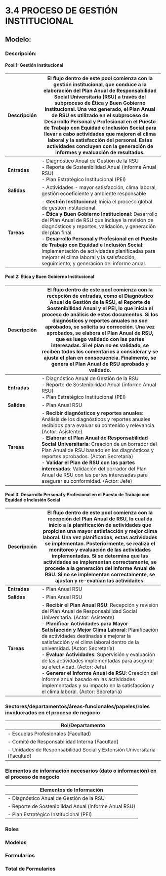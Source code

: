 # 3.4 PROCESO DE GESTIÓN INSTITUCIONAL 

## Modelo:

### Descripción:

#### Pool 1: Gestión Institucional

| **Descripción** | El flujo dentro de este pool comienza con la gestión institucional, que conduce a la elaboración del Plan Anual de Responsabilidad Social Universitaria (RSU) a través del subproceso de Ética y Buen Gobierno Institucional. Una vez generado, el Plan Anual de RSU es utilizado en el subproceso de Desarrollo Personal y Profesional en el Puesto de Trabajo con Equidad e Inclusión Social para llevar a cabo actividades que mejoren el clima laboral y la satisfacción del personal. Estas actividades concluyen con la generación de informes y evaluación de resultados. |
|-----------------|--------------------------------------------------------------------------------------------------------------------------------------------------------------------------------------------------------------------------------------------------------------------------------------------------------------------------------------------------------------------------------------------------------------------------------------------------------------------------------------------------------------------------------------------------------------------------------------------------------------------------------------------------------------------------------------------------------------------------------------------------------------------------------------------------------------------------------------------------------------------------------------------------------|
| **Entradas**    | - Diagnóstico Anual de Gestión de la RSU<br>- Reporte de Sostenibilidad Anual (informe Anual RSU)<br>- Plan Estratégico Institucional (PEI)                                                                                                                                                                                                                                                                                                                                                                                                                                                                                                                                                                                                                                            |
| **Salidas**     | - Actividades - mayor satisfacción, clima laboral, gestión ecoeficiente y ambiente responsable                                                                                                                                                                                                                                                                                                                                                                                                                                                                                                                                                                                                                                                                                                                                           |
| **Tareas**      | - **Gestión Institucional**: Inicia el proceso global de gestión institucional.<br>- **Ética y Buen Gobierno Institucional**: Desarrollo del Plan Anual de RSU que incluye la revisión de diagnósticos y reportes, validación, y generación del plan final.<br>- **Desarrollo Personal y Profesional en el Puesto de Trabajo con Equidad e Inclusión Social**: Implementación de actividades planificadas para mejorar el clima laboral y la satisfacción, seguimiento, y generación del informe anual. |

#### Pool 2: Ética y Buen Gobierno Institucional

| **Descripción** | El flujo dentro de este pool comienza con la recepción de entradas, como el Diagnóstico Anual de Gestión de la RSU, el Reporte de Sostenibilidad Anual y el PEI, lo que inicia el proceso de análisis de estos documentos. Si los diagnósticos y reportes anuales no son aprobados, se solicita su corrección. Una vez aprobados, se elabora el Plan Anual de RSU, que es luego validado con las partes interesadas. Si el plan no es validado, se reciben todos los comentarios a considerar y se ajusta el plan en consecuencia. Finalmente, se genera el Plan Anual de RSU aprobado y validado. |
|-----------------|-------------------------------------------------------------------------------------------------------------------------------------------------------------------------------------------------------------------------------------------------------------------------------------------------------------------------------------------------------------------------------------------------------------------------------------------------------------------------------------------------------------------------------------------------------------------------------------------------------------------------------------------------------------------------------------------------------------------------------------------------------------------------------------------------------------------------------------------------------------------------------------------------------------------------------------|
| **Entradas**    | - Diagnóstico Anual de Gestión de la RSU<br>- Reporte de Sostenibilidad Anual (informe Anual RSU)<br>- Plan Estratégico Institucional (PEI)                                                                                                                                                                                                                                                                                                                                                                                                                                                                                                                                                                                                                                            |
| **Salidas**     | - Plan Anual RSU                                                                                                                                                                                                                                                                                                                                                                                                                                                                                                                                                                                                                                                                                                                                                                                                                                                                                  |
| **Tareas**      | - **Recibir diagnósticos y reportes anuales**: Análisis de los diagnósticos y reportes anuales recibidos para evaluar su contenido y relevancia. (Actor: Asistente)<br>- **Elaborar el Plan Anual de Responsabilidad Social Universitaria**: Creación de un borrador del Plan Anual de RSU basado en los diagnósticos y reportes aprobados. (Actor: Secretaría)<br>- **Validar el Plan de RSU con las partes interesadas**: Validación del borrador del Plan Anual de RSU con las partes interesadas para asegurar su conformidad. (Actor: Jefe) |

#### Pool 3: Desarrollo Personal y Profesional en el Puesto de Trabajo con Equidad e Inclusión Social

| **Descripción** | El flujo dentro de este pool comienza con la recepción del Plan Anual de RSU, lo cual da inicio a la planificación de actividades que propicien una mayor satisfacción y mejor clima laboral. Una vez planificadas, estas actividades se implementan. Posteriormente, se realiza el monitoreo y evaluación de las actividades implementadas. Si se determina que las actividades se implementan correctamente, se procede a la generación del Informe Anual de RSU. Si no se implementan correctamente, se ajustan y re-evalúan las actividades. |
|-----------------|---------------------------------------------------------------------------------------------------------------------------------------------------------------------------------------------------------------------------------------------------------------------------------------------------------------------------------------------------------------------------------------------------------------------------------------------------------------------------------------------------------------------------------------------------------------------------------------------------------------------------------------------------------------------------------------------------------------------------------------------------------------------------------------------------------------------------------------------------------------------------------------------------|
| **Entradas**    | - Plan Anual RSU                                                                                                                                                                                                                                                                                                                                                                                                                                                                                                                                                                                                                                                                                                                                                                                                                                                                                  |
| **Salidas**     | - Plan Anual RSU                                                                                                                                                                                                                                                                                                                                                                                                                                                                                                                                                                                                                                                                                                                                                                                                                                                                                  |
| **Tareas**      | - **Recibir el Plan Anual RSU**: Recepción y revisión del Plan Anual de Responsabilidad Social Universitaria. (Actor: Asistente)<br>- **Planificar Actividades para Mayor Satisfacción y Mejor Clima Laboral**: Planificación de actividades destinadas a mejorar la satisfacción y el clima laboral dentro de la universidad. (Actor: Secretaría)<br>- **Evaluar Actividades**: Supervisión y evaluación de las actividades implementadas para asegurar su efectividad. (Actor: Jefe)<br>- **Generar el Informe Anual de RSU**: Creación del informe anual basado en las actividades implementadas y su impacto en la satisfacción y el clima laboral. (Actor: Secretaría) |

### Sectores/departamentos/áreas-funcionales/papeles/roles involucrados en el proceso de negocio

| **Rol/Departamento**                                    |
|--------------------------------------------------------|
| - Escuelas Profesionales (Facultad)                   |
| - Comité de Responsabilidad Interna (Facultad)        |
| - Unidades de Responsabilidad Social y Extensión Universitaria (Facultad) |

### Elementos de información necesarios (dato o información) en el proceso de negocio

| **Elementos de Información**                       |
|-----------------------------------------------------|
| - Diagnóstico Anual de Gestión de la RSU           |
| - Reporte de Sostenibilidad Anual (informe Anual RSU) |
| - Plan Estratégico Institucional (PEI)              |

### Roles

### Modelos

### Formularios

### Total de Formularios
